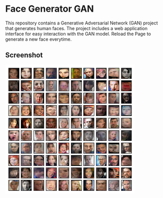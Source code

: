# Face Generator GAN

This repository contains a Generative Adversarial Network (GAN) project that generates human faces. The project includes a web application interface for easy interaction with the GAN model. Reload the Page to generate a new face everytime.

## Screenshot

![Gan Screenshot](https://github.com/Abhi10699/FaceGAN/blob/main/screenshot.png)
